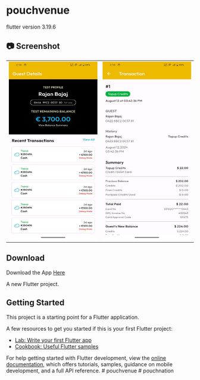 # pouchvenue

flutter version 3.19.6

## 📷 Screenshot

<table>
  <tr>
    <td><img src="./venue1.jpg" width=270 height=480></td>
    <td><img src="./venue2.jpg" width=270 height=480></td>
  </tr>
 </table>

 
## Download

Download the App [Here](./assets/app-release.apk)

A new Flutter project.

## Getting Started

This project is a starting point for a Flutter application.

A few resources to get you started if this is your first Flutter project:

- [Lab: Write your first Flutter app](https://docs.flutter.dev/get-started/codelab)
- [Cookbook: Useful Flutter samples](https://docs.flutter.dev/cookbook)

For help getting started with Flutter development, view the
[online documentation](https://docs.flutter.dev/), which offers tutorials,
samples, guidance on mobile development, and a full API reference.
#   p o u c h v e n u e 
 
 #   p o u c h n a t i o n 
 
 









